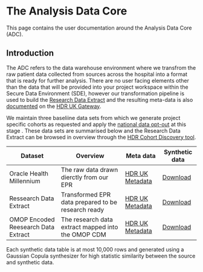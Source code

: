 # The Analysis Data Core

This page contains the user documentation around the Analysis Data Core (ADC).

## Introduction

The ADC refers to the data warehouse environment where we transfrom the raw patient data collected from sources across the hospital into a format that is ready for further analysis. 
There are no user facing elements other than the data that will be provided into your project workspace within the Secure Data Environment (SDE), however our transformation pipeline is used to build the [Research Data Extract](https://github.com/Barts-Life-Science/Research-Data-Extract) and the resulting meta-data is also [documented](https://healthdatagateway.org/en/dataset/648) on the [HDR UK Gateway](https://healthdatagateway.org/en).

We maintain three baseliine data sets from which we generate project specific cohorts as requested and apply the [national data opt-out](https://digital.nhs.uk/services/national-data-opt-out) at this stage . These data sets are summarised below and the Research Data Extract can be browsed in overview through the [HDR Cohort Discovery tool](https://healthdatagateway.org/en/about/cohort-discovery).

| Dataset | Overview | Meta data | Synthetic data |
|---------|----------|-----------|----------------|
| Oracle Health Millennium | The raw data drawn dierctly from our EPR | [HDR UK Metadata](https://healthdatagateway.org/dataset/992) | [Download](https://bhdppublicassets.blob.core.windows.net/$web/millenium_synth.zip) |
| Ressearch Data Extract | Transformed EPR data prepared to be research ready | [HDR UK Metadata](https://healthdatagateway.org/en/dataset/648) | [Download](https://bhdppublicassets.blob.core.windows.net/$web/research_data_extract_synth.zip) |
| OMOP Encoded Reesearch Data Extract | The research data extract mapped into the OMOP CDM | [HDR UK Metadata](https://healthdatagateway.org/dataset/1098) | [Download](https://bhdppublicassets.blob.core.windows.net/$web/omop_synth.zip) |

Each synthetic data table is at most 10,000 rows and generated using a Gaussian Copula synthesizer for high statistic similarity between the source and synthetic data.
